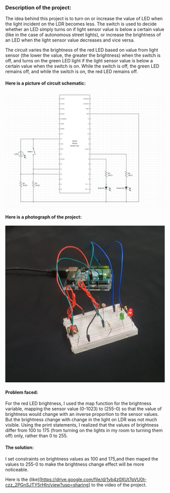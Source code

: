 ### Description of the project:
The idea behind this project is to turn on or increase the value of LED when the light incident on the LDR becomes less. The switch is used to decide whether an LED simply turns on if light sensor value is below a certain value (like in the case of autonomous street lights), or increase the brightness of an LED when the light sensor value decreases and vice versa.  

The circuit varies the brightness of the red LED based on value from light sensor (the lower the value, the greater the brightness) when the switch is off, and turns on the green LED light if the light sensor value is below a certain value when the switch is on. While the switch is off, the green LED remains off, and while the switch is on, the red LED remains off.


#### Here is a picture of circuit schematic:
![Schematic](https://github.com/ehtishamoas/introToIM/blob/main/June17/schematic.png)

#### Here is a photograph of the project:
![Photograph](https://github.com/ehtishamoas/introToIM/blob/main/June17/Photograph.jpg)

#### Problem faced:
For the red LED brightness, I used the map function for the brightness variable, mapping the sensor value (0-1023) to (255-0) so that the value of brightness would change with an inverse proportion to the sensor values. But the brightness change with change in the light on LDR was not much visible. Using the print statements, I realized that the values of brightness differ from 100 to 175 (from turning on the lights in my room to turning them off) only, rather than 0 to 255.

#### The solution:
I set constraints on brightness values as 100 and 175,and then maped the values to 255-0 to make the brightness change effect will be more noticeable.

Here is the (like)[https://drive.google.com/file/d/1yb4z0XUt7pVU0t-czz_2PGnSJTY5rHln/view?usp=sharing] to the video of the project.

